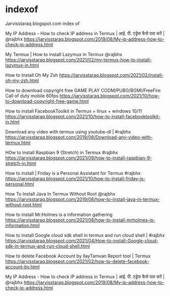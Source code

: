 # indexof
Jarvisstaraq.blogspot.com index of

My IP Address - How to check IP address in Termux | आई. पी. एड्रेस कैसे पता करें | @rajbhx 
https://jarvisstaraq.blogspot.com/2019/08/My-ip-address-how-to-check-ip-address.html

My Termux | How to install Lazymux in Termux @rajbhx
https://jarvisstaraq.blogspot.com/2021/02/my-termux-how-to-install-lazymux-in.html

How to Install Oh My Zsh
https://jarvisstaraq.blogspot.com/2021/02/install-oh-my-zsh.html

How to download copyright free GAME PLAY CODM/PUBG/BGMI/FreeFire Call of duty mobile 60fps 
https://jarvisstaraq.blogspot.com/2021/10/how-to-download-copyright-free-game.html

How to install FacebookToolkit in Termux + linux + windows 10/11
https://jarvisstaraq.blogspot.com/2021/10/how-to-install-facebooktoolkit-in.html

Download any video with termux using youtube-dl | #rajbhx
https://jarvisstaraq.blogspot.com/2019/08/Download-any-video-with-termux.html

HOw to install Raspbian 9 (Stretch) in Termux #rajbhx
https://jarvisstaraq.blogspot.com/2021/09/how-to-install-raspbian-9-stretch-in.html

How to install | Friday is a Personal Assistant for Termux #rajbhx 
https://jarvisstaraq.blogspot.com/2021/10/how-to-install-friday-is-personal.html

How To Install Java In Termux Without Root @rajbhx
https://jarvisstaraq.blogspot.com/2019/08/how-to-install-java-in-termux-without-root.html

How to install Mr.Holmes is a information gathering
https://jarvisstaraq.blogspot.com/2021/08/how-to-install-mrholmes-is-information.html

How to install Google cloud sdk shell in termux and run cloud shell | #rajbhx
https://jarvisstaraq.blogspot.com/2021/04/How-to-install-Google-cloud-sdk-in-termux-and-run-cloud-shell.html

How to delete Facebook Account by IlayTamvan Report tool | Termux
https://jarvisstaraq.blogspot.com/2021/02/how-to-delete-facebook-account-by.html

My IP Address - How to check IP address in Termux | आई. पी. एड्रेस कैसे पता करें | @rajbhx 
https://jarvisstaraq.blogspot.com/2019/08/My-ip-address-how-to-check-ip-address.html

